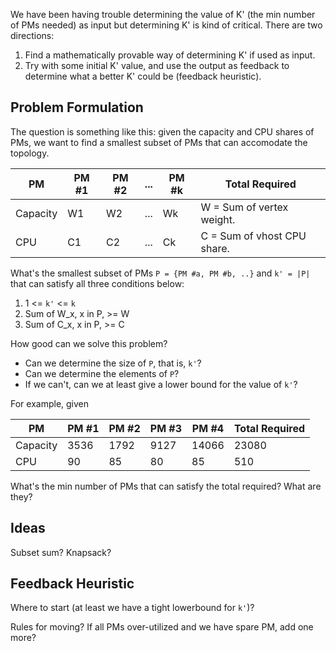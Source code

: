 We have been having trouble determining the value of K' (the min number of PMs needed) as input but determining K' is kind of critical. There are two directions:

1. Find a mathematically provable way of determining K' if used as input.
2. Try with some initial K' value, and use the output as feedback to determine what a better K' could be (feedback heuristic).

## Problem Formulation

The question is something like this: given the capacity and CPU shares of PMs, we want to find a smallest subset of PMs that can accomodate the topology.

| PM       | PM #1 | PM #2 | ... | PM #k | Total Required              |
| -------- | ----- | ----- | --- | ----- | --------------------------- |
| Capacity | W1    | W2    | ... | Wk    | W = Sum of vertex weight.   |
| CPU      | C1    | C2    | ... | Ck    | C = Sum of vhost CPU share. |

What's the smallest subset of PMs `P = {PM #a, PM #b, ..}` and `k' = |P|` that can satisfy all three conditions below:

1. 1 <= `k'` <= `k`
2. Sum of W_x, x in P, >= W
3. Sum of C_x, x in P, >= C

How good can we solve this problem?
 * Can we determine the size of `P`, that is, `k'`?
 * Can we determine the elements of `P`?
 * If we can't, can we at least give a lower bound for the value of `k'`?

For example, given

| PM       | PM #1 | PM #2 | PM #3 | PM #4 | Total Required |
| -------- | ----- | ----- | ----- | ----- | -------------- |
| Capacity | 3536  | 1792  | 9127  | 14066 | 23080          |
| CPU      | 90    | 85    | 80    | 85    | 510            |

What's the min number of PMs that can satisfy the total required? What are they?

## Ideas

Subset sum? Knapsack?

## Feedback Heuristic

Where to start (at least we have a tight lowerbound for `k'`)?

Rules for moving? If all PMs over-utilized and we have spare PM, add one more?
